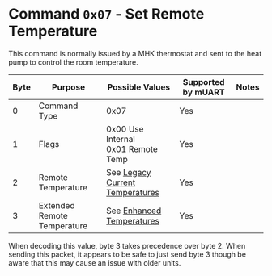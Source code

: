 # Command `0x07` - Set Remote Temperature

This command is normally issued by a MHK thermostat and sent to the heat pump to control the room temperature.

| Byte | Purpose                     | Possible Values                                | Supported by mUART | Notes |
|------|-----------------------------|------------------------------------------------|--------------------|-------|
| 0    | Command Type                | 0x07                                           | Yes                |       |
| 1    | Flags                       | 0x00 Use Internal<br/>0x01 Remote Temp         | Yes                |
| 2    | Remote Temperature          | See [Legacy Current Temperatures][legacy-temp] | Yes                |
| 3    | Extended Remote Temperature | See [Enhanced Temperatures][enhanced-temp]     | Yes                |

When decoding this value, byte 3 takes precedence over byte 2. When sending this packet, it appears to be safe to just
send byte 3 though be aware that this may cause an issue with older units.

[legacy-temp]: /developer/data-types/temperature-units#legacy-current-temperatures
[enhanced-temp]: /developer/data-types/temperature-units#enhanced-temperatures